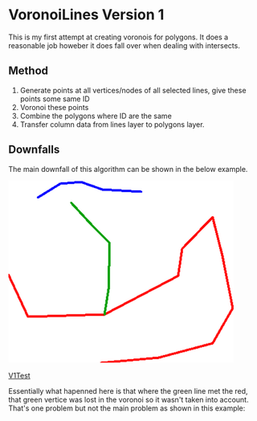 # VoronoiLines Version 1

This is my first attempt at creating voronois for polygons. It does a reasonable job howeber it does fall over when dealing with intersects.

## Method

1. Generate points at all vertices/nodes of all selected lines, give these points some same ID 
2. Voronoi these points
3. Combine the polygons where ID are the same
4. Transfer column data from lines layer to polygons layer.

## Downfalls

The main downfall of this algorithm can be shown in the below example.

![V1Test](V1Test.png)

[V1Test](V1Result.png)

Essentially what hapenned here is that where the green line met the red, that green vertice was lost in the voronoi so it wasn't taken into account. That's one problem but not the main problem as shown in this example:

